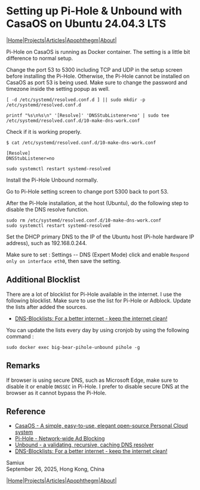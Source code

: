 # Setting up Pi-Hole & Unbound with CasaOS on Ubuntu 24.04.3 LTS

|[Home](/README.md)|[Projects](/projects.md)|[Articles](/articles.md)|[Apophthegm](/apophthegm.md)|[About](/about.md)|

Pi-Hole on CasaOS is running as Docker container.  The setting is a little bit difference to normal setup.

Change the port 53 to 5300 including TCP and UDP in the setup screen before installing the Pi-Hole.  Otherwise, the Pi-Hole cannot be installed on CasaOS as port 53 is being used.  Make sure to change the password and timezone inside the setting popup as well.

```   
[ -d /etc/systemd/resolved.conf.d ] || sudo mkdir -p /etc/systemd/resolved.conf.d

printf "%s\n%s\n" '[Resolve]' 'DNSStubListener=no' | sudo tee /etc/systemd/resolved.conf.d/10-make-dns-work.conf
```
Check if it is working properly.

```
$ cat /etc/systemd/resolved.conf.d/10-make-dns-work.conf

[Resolve]
DNSStubListener=no
```
```
sudo systemctl restart systemd-resolved
```

Install the Pi-Hole Unbound normally.

Go to Pi-Hole setting screen to change port 5300 back to port 53.

After the Pi-Hole installation, at the host (Ubuntu), do the following step to disable the DNS resolve function.  

```
sudo rm /etc/systemd/resolved.conf.d/10-make-dns-work.conf
sudo systemctl restart systemd-resolved  
```
   
Set the DHCP primary DNS to the IP of the Ubuntu host (Pi-hole hardware IP address), such as 192.168.0.244.

Make sure to set : Settings -- DNS (Expert Mode) click and enable ```Respond only on interface eth0```, then save the setting.

## Additional Blocklist

There are a lot of blocklist for Pi-Hole available in the internet.  I use the following blocklist.  Make sure to use the list for Pi-Hole or Adblock.  Update the lists after added the sources.

- [DNS-Blocklists: For a better internet - keep the internet clean!](https://github.com/hagezi/dns-blocklists)    

You can update the lists every day by using cronjob by using the following command :

```
sudo docker exec big-bear-pihole-unbound pihole -g
```

## Remarks

If browser is using secure DNS, such as Microsoft Edge, make sure to disable it or enable ```DNSSEC``` in Pi-Hole.  I prefer to disable secure DNS at the browser as it cannot bypass the Pi-Hole.

## Reference

- [CasaOS - A simple, easy-to-use, elegant open-source Personal Cloud system ](https://github.com/IceWhaleTech/CasaOS)     
- [Pi-Hole - Network-wide Ad Blocking](https://pi-hole.net/)    
- [Unbound - a validating, recursive, caching DNS resolver](https://nlnetlabs.nl/projects/unbound/about/)    
- [DNS-Blocklists: For a better internet - keep the internet clean!](https://github.com/hagezi/dns-blocklists)    

Samiux     
September 26, 2025, Hong Kong, China    

|[Home](/README.md)|[Projects](/projects.md)|[Articles](/articles.md)|[Apophthegm](/apophthegm.md)|[About](/about.md)|  
